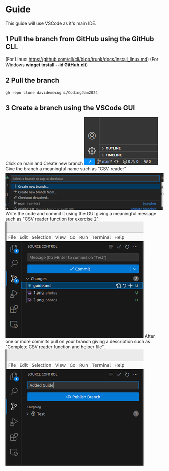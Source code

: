 # Guide
This guide will use VSCode as it's main IDE.

## 1 Pull the branch from GitHub using the GitHub CLI.
(For Linux: https://github.com/cli/cli/blob/trunk/docs/install_linux.md)
(For Windows **winget install --id GitHub.cli**)

## 2 Pull the branch
```
gh repo clone davidemecugni/CodingJam2024
```

## 3 Create a branch using the VSCode GUI
Click on main and Create new branch
![Branch1](/photos/1.png)
Give the branch a meaningful name such as "CSV-reader"
![Branch2](/photos/2.png)
Write the code and commit it using the GUI giving a meaningful message such as "CSV reader function for exercise 2".
![Branch3](/photos/3.png)
After one or more commits pull on your branch giving a description such as "Complete CSV reader function and helper file".
![Branch4](/photos/4.png)




